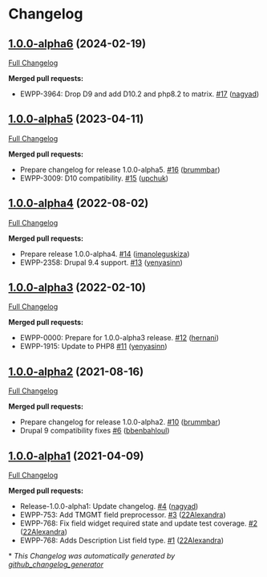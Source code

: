 # Changelog

## [1.0.0-alpha6](https://github.com/openeuropa/description_list_field/tree/1.0.0-alpha6) (2024-02-19)

[Full Changelog](https://github.com/openeuropa/description_list_field/compare/1.0.0-alpha5...1.0.0-alpha6)

**Merged pull requests:**

- EWPP-3964: Drop D9 and add D10.2 and php8.2 to matrix. [\#17](https://github.com/openeuropa/description_list_field/pull/17) ([nagyad](https://github.com/nagyad))

## [1.0.0-alpha5](https://github.com/openeuropa/description_list_field/tree/1.0.0-alpha5) (2023-04-11)

[Full Changelog](https://github.com/openeuropa/description_list_field/compare/1.0.0-alpha4...1.0.0-alpha5)

**Merged pull requests:**

- Prepare changelog for release 1.0.0-alpha5. [\#16](https://github.com/openeuropa/description_list_field/pull/16) ([brummbar](https://github.com/brummbar))
- EWPP-3009: D10 compatibility. [\#15](https://github.com/openeuropa/description_list_field/pull/15) ([upchuk](https://github.com/upchuk))

## [1.0.0-alpha4](https://github.com/openeuropa/description_list_field/tree/1.0.0-alpha4) (2022-08-02)

[Full Changelog](https://github.com/openeuropa/description_list_field/compare/1.0.0-alpha3...1.0.0-alpha4)

**Merged pull requests:**

- Prepare release 1.0.0-alpha4. [\#14](https://github.com/openeuropa/description_list_field/pull/14) ([imanoleguskiza](https://github.com/imanoleguskiza))
- EWPP-2358: Drupal 9.4 support. [\#13](https://github.com/openeuropa/description_list_field/pull/13) ([yenyasinn](https://github.com/yenyasinn))

## [1.0.0-alpha3](https://github.com/openeuropa/description_list_field/tree/1.0.0-alpha3) (2022-02-10)

[Full Changelog](https://github.com/openeuropa/description_list_field/compare/1.0.0-alpha2...1.0.0-alpha3)

**Merged pull requests:**

- EWPP-0000: Prepare for 1.0.0-alpha3 release. [\#12](https://github.com/openeuropa/description_list_field/pull/12) ([hernani](https://github.com/hernani))
- EWPP-1915: Update to PHP8 [\#11](https://github.com/openeuropa/description_list_field/pull/11) ([yenyasinn](https://github.com/yenyasinn))

## [1.0.0-alpha2](https://github.com/openeuropa/description_list_field/tree/1.0.0-alpha2) (2021-08-16)

[Full Changelog](https://github.com/openeuropa/description_list_field/compare/1.0.0-alpha1...1.0.0-alpha2)

**Merged pull requests:**

- Prepare changelog for release 1.0.0-alpha2. [\#10](https://github.com/openeuropa/description_list_field/pull/10) ([brummbar](https://github.com/brummbar))
- Drupal 9 compatibility fixes [\#6](https://github.com/openeuropa/description_list_field/pull/6) ([bbenbahloul](https://github.com/bbenbahloul))

## [1.0.0-alpha1](https://github.com/openeuropa/description_list_field/tree/1.0.0-alpha1) (2021-04-09)

[Full Changelog](https://github.com/openeuropa/description_list_field/compare/c5ded2ecddc6b62bfc147bb3e557c24e83d6ce01...1.0.0-alpha1)

**Merged pull requests:**

- Release-1.0.0-alpha1: Update changelog. [\#4](https://github.com/openeuropa/description_list_field/pull/4) ([nagyad](https://github.com/nagyad))
- EWPP-753: Add TMGMT field preprocessor. [\#3](https://github.com/openeuropa/description_list_field/pull/3) ([22Alexandra](https://github.com/22Alexandra))
- EWPP-768: Fix field widget required state and update test coverage. [\#2](https://github.com/openeuropa/description_list_field/pull/2) ([22Alexandra](https://github.com/22Alexandra))
- EWPP-768: Adds Description List field type. [\#1](https://github.com/openeuropa/description_list_field/pull/1) ([22Alexandra](https://github.com/22Alexandra))



\* *This Changelog was automatically generated by [github_changelog_generator](https://github.com/github-changelog-generator/github-changelog-generator)*

